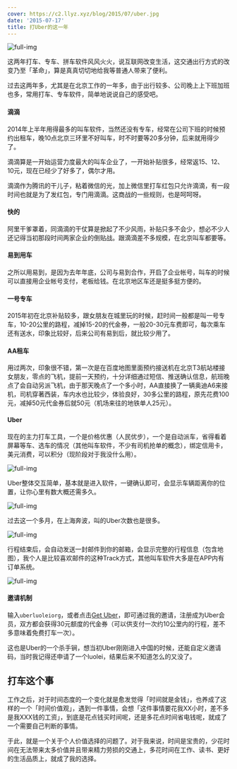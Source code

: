 ```yaml
---
cover: https://c2.llyz.xyz/blog/2015/07/uber.jpg
date: '2015-07-17'
title: 打Uber的这一年
---
```


![full-img](https://c2.llyz.xyz/blog/2015/07/uber.jpg)

这两年打车、专车、拼车软件风风火火，说互联网改变生活，这交通出行方式的改变乃至「革命」，算是真真切切地给我等普通人带来了便利。

过去这两年多，尤其是在北京工作的一年多，由于出行较多、公司晚上上下班加班也多，常用打车、专车软件，简单地说说自己的感受吧。

#### 滴滴

2014年上半年用得最多的叫车软件，当然还没有专车，经常在公司下班的时候预约出租车，晚10点北京三环里不好叫车，时不时要等20多分钟，后来就用得少了。

滴滴算是一开始运营力度最大的叫车企业了，一开始补贴很多，经常返15、12、10元，现在已经少了好多了，偶尔才用。

滴滴作为腾讯的干儿子，粘着微信的光，加上微信里打车红包只允许滴滴，有一段时间也就是为了发红包，专门用滴滴。这商战的一些规则，也是呵呵呀。

#### 快的

阿里干爹罩着，同滴滴的干仗算是掀起了不少风雨，补贴只多不会少，想必不少人还记得当初那段时间两家企业的倒贴战。跟滴滴差不多规模，在北京叫车都要等。

#### 易到用车

之所以用易到，是因为去年年底，公司与易到合作，开启了企业帐号，叫车的时候可以直接用企业帐号支付，老板给钱。在北京地区车还是挺多挺方便的。

#### 一号专车

2015年初在北京补贴较多，跟女朋友在城里玩的时候，赶时间一般都是叫一号专车，10-20公里的路程，减掉15-20的代金券，一般20-30元车费即可，每次乘车还有送水，印象比较好，后来公司有易到后，就比较少用了。

#### AA租车

用过两次，印象很不错，第一次是在百度地图里面预约接送机在北京T3航站楼接女朋友，零点的飞机，提前一天预约，十分详细通过短信、推送确认信息，航班晚点了会自动另派飞机，由于那天晚点了一个多小时，AA直接换了一辆奥迪A6来接机，司机穿著西装，车内水也比较少，体验良好，30多公里的路程，原先花费100元，减掉50元代金券后就50元（机场来往的地铁单人25元）。

#### Uber

现在的主力打车工具，一个是价格优惠（人民优步），一个是自动派车，省得看着屏幕等车、选车的情况（其他叫车软件，不少有司机抢单的概念），绑定信用卡，美元消费，可以积分（现阶段对于我没什么用）。

![full-img](https://c2.llyz.xyz/blog/2015/07/uber4.PNG)

Uber整体交互简单，基本就是进入软件，一键确认即可，会显示车辆距离你的位置，让你心里有数大概还需多久。

![full-img](https://c2.llyz.xyz/blog/2015/07/uber5.PNG)

过去这一个多月，在上海奔波，叫的Uber次数也是很多。

![full-img](https://c2.llyz.xyz/blog/2015/07/uber2.jpg)

行程结束后，会自动发送一封邮件到你的邮箱，会显示完整的行程信息（包含地图），我个人是比较喜欢邮件的这种Track方式，其他叫车软件大多是在APP内有订单系统。

![full-img](https://c2.llyz.xyz/blog/2015/07/uber3.PNG)

#### 邀请机制

输入`uberluoleiorg`，或者点击[Get Uber](https://get.uber.com.cn/invite/uberluoleiorg)，即可通过我的邀请，注册成为Uber会员，双方都会获得30元额度的代金券（可以供支付一次约10公里内的行程，差不多意味着免费打车一次）。

这也是Uber的一个杀手锏，想当初Uber刚刚进入中国的时候，还能自定义邀请码，当时我记得还申请了一个luolei，结果后来不知道怎么的又没了。

## 打车这个事

工作之后，对于时间态度的一个变化就是愈发觉得「时间就是金钱」，也养成了这样的一个「时间价值观」，遇到一件事情，会想「这件事情要花我XX小时，差不多是我XXX钱的工资」，到底是花点钱买时间呢，还是多花点时间省电钱呢，就成了一个需要自己判断的事情。

于此，就是一个关于个人价值选择的问题了。对于我来说，时间是宝贵的，少花时间在无法带来太多价值并且带来精力劳损的交通上，多花时间在工作、读书、更好的生活品质上，就成了我的选择。
